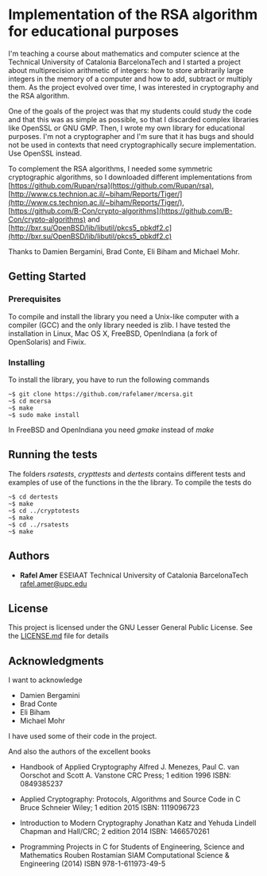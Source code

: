 # Implementation of the RSA algorithm for educational purposes 

I'm teaching a course about mathematics and computer science at the Technical University of Catalonia BarcelonaTech and I started a project about multiprecision arithmetic of integers: how to store arbitrarily  large integers  in the memory of a computer and how to add, subtract or multiply them. As the project evolved over time, I was interested in cryptography and the RSA algorithm.

One of the goals of the project was that my students could study the code and that this was as simple as possible, so that I discarded complex libraries like OpenSSL or GNU GMP. Then, I wrote my own library for educational purposes. I'm not a cryptographer and I'm sure that it has bugs and should not be used  in contexts that need cryptographically secure implementation. Use OpenSSL instead.

To complement the RSA algorithms, I needed some symmetric cryptographic algorithms, so I downloaded different implementations from [https://github.com/Rupan/rsa](https://github.com/Rupan/rsa), [http://www.cs.technion.ac.il/~biham/Reports/Tiger/](http://www.cs.technion.ac.il/~biham/Reports/Tiger/), [https://github.com/B-Con/crypto-algorithms](https://github.com/B-Con/crypto-algorithms) and [http://bxr.su/OpenBSD/lib/libutil/pkcs5_pbkdf2.c](http://bxr.su/OpenBSD/lib/libutil/pkcs5_pbkdf2.c) 

Thanks to Damien Bergamini, Brad Conte, Eli Biham and Michael Mohr.

## Getting Started

### Prerequisites

To compile and install the library you need a Unix-like computer with a compiler (GCC) and the only library needed is zlib. I have tested the installation in Linux, Mac OS X, FreeBSD, OpenIndiana (a fork of OpenSolaris) and Fiwix.

### Installing

To install the library, you have to run the following commands
```
~$ git clone https://github.com/rafelamer/mcersa.git
~$ cd mcersa
~$ make
~$ sudo make install
```
In FreeBSD and OpenIndiana you need *gmake* instead of *make*

## Running the tests

The folders *rsatests*, *crypttests* and *dertests* contains different tests and examples of use of the functions in the the library. To compile the tests do
```
~$ cd dertests
~$ make
~$ cd ../cryptotests
~$ make
~$ cd ../rsatests
~$ make
```
## Authors

* **Rafel Amer**
ESEIAAT
Technical University of Catalonia BarcelonaTech
rafel.amer@upc.edu


## License

This project is licensed under the GNU Lesser General Public License.  See the [LICENSE.md](LICENSE.md) file for details

## Acknowledgments

I want to acknowledge

- Damien Bergamini
- Brad Conte
- Eli Biham 
- Michael Mohr

I have used some of their code in the project.

And also the authors of the excellent books

- Handbook of Applied Cryptography
Alfred J. Menezes, ‎Paul C. van Oorschot and   Scott A. Vanstone
CRC Press; 1 edition
1996
ISBN: 0849385237

- Applied Cryptography: Protocols, Algorithms and Source Code in C
Bruce Schneier
Wiley; 1 edition
2015
ISBN: 1119096723

- Introduction to Modern Cryptography
Jonathan Katz and Yehuda Lindell
Chapman and Hall/CRC; 2 edition
2014
ISBN: 1466570261

- Programming Projects in C for Students of
Engineering, Science and Mathematics
Rouben Rostamian
SIAM
Computational Science & Engineering (2014)
ISBN 978-1-611973-49-5